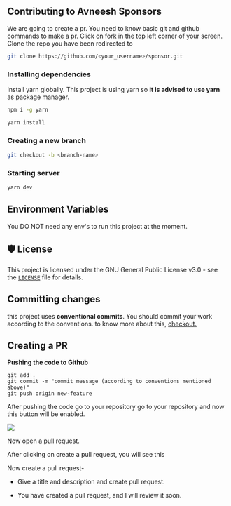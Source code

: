 ## Contributing to Avneesh Sponsors

We are going to create a pr. You need to know basic git and github commands to make a pr.
Click on fork in the top left corner of your screen. Clone the repo you have been redirected to

```bash
git clone https://github.com/<your_username>/sponsor.git
```

### Installing dependencies

Install yarn globally. This project is using yarn so **it is advised to use yarn** as package manager.

```bash
npm i -g yarn

yarn install
```

### Creating a new branch

```bash
git checkout -b <branch-name>
```

### Starting server

```bash
yarn dev
```

## Environment Variables

You DO NOT need any env's to run this project at the moment.

## 🛡️ License

This project is licensed under the GNU General Public License v3.0 - see the [`LICENSE`](LICENSE) file for details.

## Committing changes

this project uses **conventional commits**. You should commit your work according to the conventions. to know more about this, [checkout.](https://www.conventionalcommits.org/en/v1.0.0/)

## Creating a PR

**Pushing the code to Github**

```
git add .
git commit -m "commit message (according to conventions mentioned above)"
git push origin new-feature
```

After pushing the code go to your repository go to your repository and now this button will be enabled.

![](https://cdn.hashnode.com/res/hashnode/image/upload/v1627311880224/BoU02D7DZ.png)

Now open a pull request.

After clicking on create a pull request, you will see this

Now create a pull request-

- Give a title and description and create pull request.

- You have created a pull request, and I will review it soon.
